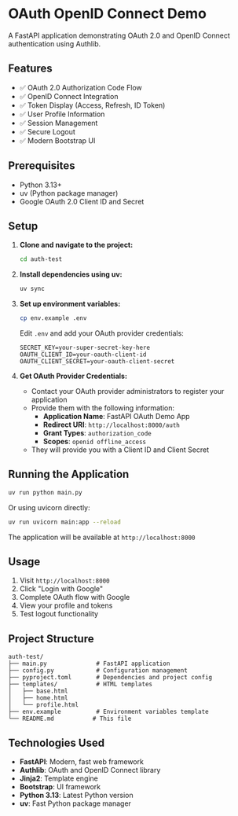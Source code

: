 # OAuth OpenID Connect Demo

A FastAPI application demonstrating OAuth 2.0 and OpenID Connect authentication using Authlib.

## Features

- ✅ OAuth 2.0 Authorization Code Flow
- ✅ OpenID Connect Integration
- ✅ Token Display (Access, Refresh, ID Token)
- ✅ User Profile Information
- ✅ Session Management
- ✅ Secure Logout
- ✅ Modern Bootstrap UI

## Prerequisites

- Python 3.13+
- uv (Python package manager)
- Google OAuth 2.0 Client ID and Secret

## Setup

1. **Clone and navigate to the project:**
   ```bash
   cd auth-test
   ```

2. **Install dependencies using uv:**
   ```bash
   uv sync
   ```

3. **Set up environment variables:**
   ```bash
   cp env.example .env
   ```
   
   Edit `.env` and add your OAuth provider credentials:
   ```env
   SECRET_KEY=your-super-secret-key-here
   OAUTH_CLIENT_ID=your-oauth-client-id
   OAUTH_CLIENT_SECRET=your-oauth-client-secret
   ```

4. **Get OAuth Provider Credentials:**
   - Contact your OAuth provider administrators to register your application
   - Provide them with the following information:
     - **Application Name**: FastAPI OAuth Demo App
     - **Redirect URI**: `http://localhost:8000/auth`
     - **Grant Types**: `authorization_code`
     - **Scopes**: `openid offline_access`
   - They will provide you with a Client ID and Client Secret

## Running the Application

```bash
uv run python main.py
```

Or using uvicorn directly:
```bash
uv run uvicorn main:app --reload
```

The application will be available at `http://localhost:8000`

## Usage

1. Visit `http://localhost:8000`
2. Click "Login with Google"
3. Complete OAuth flow with Google
4. View your profile and tokens
5. Test logout functionality

## Project Structure

```
auth-test/
├── main.py              # FastAPI application
├── config.py            # Configuration management
├── pyproject.toml       # Dependencies and project config
├── templates/           # HTML templates
│   ├── base.html
│   ├── home.html
│   └── profile.html
├── env.example          # Environment variables template
└── README.md           # This file
```

## Technologies Used

- **FastAPI**: Modern, fast web framework
- **Authlib**: OAuth and OpenID Connect library
- **Jinja2**: Template engine
- **Bootstrap**: UI framework
- **Python 3.13**: Latest Python version
- **uv**: Fast Python package manager
